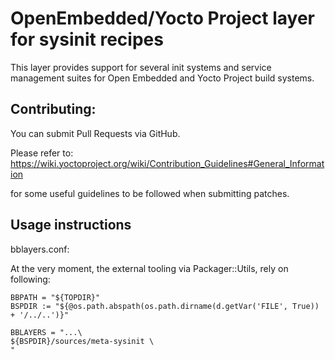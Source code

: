 OpenEmbedded/Yocto Project layer for sysinit recipes
====================================================

This layer provides support for several init systems and service management
suites for Open Embedded and Yocto Project build systems.

Contributing:
-------------

You can submit Pull Requests via GitHub.

Please refer to:
https://wiki.yoctoproject.org/wiki/Contribution_Guidelines#General_Information

for some useful guidelines to be followed when submitting patches.

Usage instructions
------------------

bblayers.conf:

At the very moment, the external tooling via Packager::Utils, rely on following:

    BBPATH = "${TOPDIR}"
    BSPDIR := "${@os.path.abspath(os.path.dirname(d.getVar('FILE', True)) + '/../..')}"
    
    BBLAYERS = "...\
    ${BSPDIR}/sources/meta-sysinit \
    "

